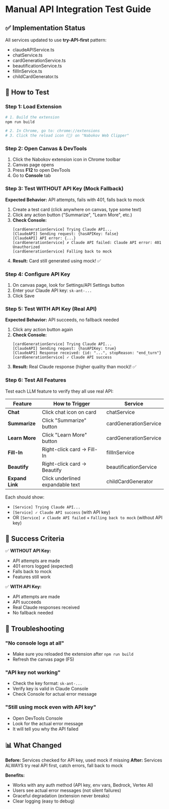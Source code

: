 # Manual API Integration Test Guide

## ✅ Implementation Status

All services updated to use **try-API-first** pattern:
- claudeAPIService.ts
- chatService.ts
- cardGenerationService.ts
- beautificationService.ts
- fillInService.ts
- childCardGenerator.ts

## 🧪 How to Test

### Step 1: Load Extension

```bash
# 1. Build the extension
npm run build

# 2. In Chrome, go to: chrome://extensions
# 3. Click the reload icon (🔄) on "Nabokov Web Clipper"
```

### Step 2: Open Canvas & DevTools

1. Click the Nabokov extension icon in Chrome toolbar
2. Canvas page opens
3. Press **F12** to open DevTools
4. Go to **Console** tab

### Step 3: Test WITHOUT API Key (Mock Fallback)

**Expected Behavior:** API attempts, fails with 401, falls back to mock

1. Create a test card (click anywhere on canvas, type some text)
2. Click any action button ("Summarize", "Learn More", etc.)
3. **Check Console:**
   ```
   [cardGenerationService] Trying Claude API...
   [ClaudeAPI] Sending request: {hasAPIKey: false}
   [ClaudeAPI] API error: {...}
   [cardGenerationService] ✗ Claude API failed: Claude API error: 401 Unauthorized
   [cardGenerationService] Falling back to mock
   ```
4. **Result:** Card still generated using mock! ✅

### Step 4: Configure API Key

1. On canvas page, look for Settings/API Settings button
2. Enter your Claude API key: `sk-ant-...`
3. Click Save

### Step 5: Test WITH API Key (Real API)

**Expected Behavior:** API succeeds, no fallback needed

1. Click any action button again
2. **Check Console:**
   ```
   [cardGenerationService] Trying Claude API...
   [ClaudeAPI] Sending request: {hasAPIKey: true}
   [ClaudeAPI] Response received: {id: "...", stopReason: "end_turn"}
   [cardGenerationService] ✓ Claude API success
   ```
3. **Result:** Real Claude response (higher quality than mock)! ✅

### Step 6: Test All Features

Test each LLM feature to verify they all use real API:

| Feature | How to Trigger | Service |
|---------|---------------|---------|
| **Chat** | Click chat icon on card | chatService |
| **Summarize** | Click "Summarize" button | cardGenerationService |
| **Learn More** | Click "Learn More" button | cardGenerationService |
| **Fill-In** | Right-click card → Fill-In | fillInService |
| **Beautify** | Right-click card → Beautify | beautificationService |
| **Expand Link** | Click underlined expandable text | childCardGenerator |

Each should show:
- `[Service] Trying Claude API...`
- `[Service] ✓ Claude API success` (with API key)
- OR `[Service] ✗ Claude API failed` + `Falling back to mock` (without API key)

## 🎯 Success Criteria

✅ **WITHOUT API Key:**
- API attempts are made
- 401 errors logged (expected)
- Falls back to mock
- Features still work

✅ **WITH API Key:**
- API attempts are made
- API succeeds
- Real Claude responses received
- No fallback needed

## 🐛 Troubleshooting

### "No console logs at all"
- Make sure you reloaded the extension after `npm run build`
- Refresh the canvas page (F5)

### "API key not working"
- Check the key format: `sk-ant-...`
- Verify key is valid in Claude Console
- Check Console for actual error message

### "Still using mock even with API key"
- Open DevTools Console
- Look for the actual error message
- It will tell you why the API failed

## 📊 What Changed

**Before:** Services checked for API key, used mock if missing
**After:** Services ALWAYS try real API first, catch errors, fall back to mock

**Benefits:**
- Works with any auth method (API key, env vars, Bedrock, Vertex AI)
- Users see actual error messages (not silent failures)
- Graceful degradation (extension never breaks)
- Clear logging (easy to debug)
